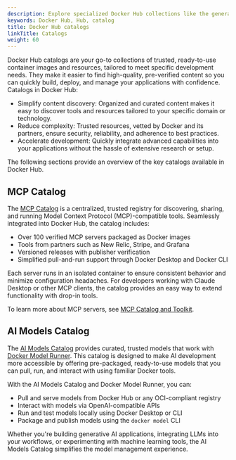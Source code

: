 ```yaml
---
description: Explore specialized Docker Hub collections like the generative AI catalogs.
keywords: Docker Hub, Hub, catalog
title: Docker Hub catalogs
linkTitle: Catalogs
weight: 60
---
```


Docker Hub catalogs are your go-to collections of trusted, ready-to-use
container images and resources, tailored to meet specific development needs.
They make it easier to find high-quality, pre-verified content so you can
quickly build, deploy, and manage your applications with confidence. Catalogs in
Docker Hub:

- Simplify content discovery: Organized and curated content makes it easy to
  discover tools and resources tailored to your specific domain or technology.
- Reduce complexity: Trusted resources, vetted by Docker and its partners,
  ensure security, reliability, and adherence to best practices.
- Accelerate development: Quickly integrate advanced capabilities into your
  applications without the hassle of extensive research or setup.

The following sections provide an overview of the key catalogs available in Docker Hub.

## MCP Catalog

The [MCP Catalog](https://hub.docker.com/mcp/) is a centralized, trusted
registry for discovering, sharing, and running Model Context Protocol
(MCP)-compatible tools. Seamlessly integrated into Docker Hub, the catalog
includes:

- Over 100 verified MCP servers packaged as Docker images
- Tools from partners such as New Relic, Stripe, and Grafana
- Versioned releases with publisher verification
- Simplified pull-and-run support through Docker Desktop and Docker CLI

Each server runs in an isolated container to ensure consistent behavior and
minimize configuration headaches. For developers working with Claude Desktop or
other MCP clients, the catalog provides an easy way to extend functionality with
drop-in tools.

To learn more about MCP servers, see [MCP Catalog and Toolkit](../../ai/mcp-catalog-and-toolkit/_index.md).

## AI Models Catalog

The [AI Models Catalog](https://hub.docker.com/catalogs/models/) provides
curated, trusted models that work with [Docker Model
Runner](../../ai/model-runner/_index.md). This catalog is designed to make AI
development more accessible by offering pre-packaged, ready-to-use models that
you can pull, run, and interact with using familiar Docker tools.

With the AI Models Catalog and Docker Model Runner, you can:

- Pull and serve models from Docker Hub or any OCI-compliant registry
- Interact with models via OpenAI-compatible APIs
- Run and test models locally using Docker Desktop or CLI
- Package and publish models using the `docker model` CLI

Whether you're building generative AI applications, integrating LLMs into your
workflows, or experimenting with machine learning tools, the AI Models Catalog
simplifies the model management experience.
